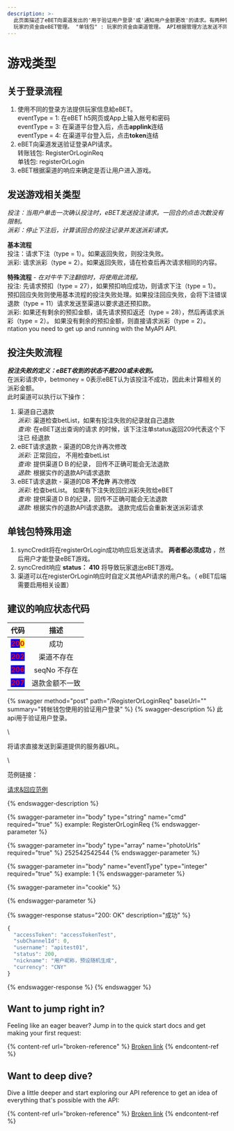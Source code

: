 ```yaml
---
description: >-
  此页面描述了eBET向渠道发出的'用于验证用户登录'或'通知用户金额更改'的请求。有两种管理玩家资金的方法：单钱包和转账钱包。 "转账钱包" :
  玩家的资金由eBET管理。 "单钱包" : 玩家的资金由渠道管理。 API根据管理方法发送不同的请求。 单钱包所有API务必实作。
---
```


# 游戏类型

## **关于登录流程**

1. 使用不同的登录方法提供玩家信息給eBET。\
   eventType = 1: 在eBET h5网页或App上输入帐号和密码\
   eventType = 3: 在渠道平台登入后，点击**applink**连结\
   eventType = 4: 在渠道平台登入后，点击**token**连结
2. eBET向渠道发送验证登录API请求。\
   转账钱包: RegisterOrLoginReq\
   单钱包: registerOrLogin
3. eBET根据渠道的响应来确定是否让用户进入游戏。

## **发送游戏相关类型**

_投注：当用户单击一次确认投注时，eBET发送投注请求。一回合的点击次数没有限制。_\
_派彩：停止下注后，计算该回合的投注记录并发送派彩请求。_

**基本流程**\
投注：请求下注（type = 1）。如果返回失败，则投注失败。\
派彩: 请求派彩（type = 2）。如果返回失败，请在检查后再次请求相同的内容。

**特殊流程** - _在对牛牛下注翻倍时，将使用此流程。_\
投注: 先请求预扣（type = 27），如果预扣响应成功，则请求下注（type = 1）。 预扣回应失败则使用基本流程的投注失败处理。如果投注回应失败，会将下注错误退款（type = 11）请求发送至渠道以要求退还预扣款。\
派彩: 如果还有剩余的预扣金额，请先请求预扣返还（type = 28），然后再请求派彩（type = 2）。 如果没有剩余的预扣金额，则直接请求派彩（type = 2）。ntation you need to get up and running with the MyAPI API.

## **投注失败流程**

_**投注失败的定义：eBET收到的状态不是200或未收到。**_\
在派彩请求中，betmoney = 0表示eBET认为该投注不成功，因此未计算相关的派彩金额。\
此时渠道可以执行以下操作：

1. 渠道自己退款\
   _派彩:_ 渠道检查betList，如果有投注失败的纪录就自己退款\
   _查询:_ 在eBET送出查询的请求 的时候，该下注注单status返回209代表这个下注已 经退款
2. eBET请求退款 - 渠道的DB允许再次修改\
   _派彩:_ 正常回应， 不用检查betList\
   _查询:_ 提供渠道ＤＢ的纪录， 回传不正确可能会无法退款\
   _退款:_ 根据实作的退款API请求退款
3. eBET请求退款 - 渠道的DB **不允许** 再次修改\
   _派彩:_ 检查betList。 如果有下注失败回应派彩失败给eBET\
   _查询:_ 提供渠道ＤＢ的纪录，回传不正确可能会无法退款\
   _退款:_ 根据实作的退款API请求退款。 退款完成后会重新发送派彩请求

## **单钱包特殊用途**

1. syncCredit将在registerOrLogin成功响应后发送请求。 **两者都必须成功** ，然后用户才能登录eBET游戏。
2. syncCredit响应 **status： 410** 将导致玩家退出eBET游戏。
3. 渠道可以在registerOrLogin响应时自定义其他API请求的用户名。（ eBET后端需要启用相关设置）

## **建议的响应状态代码**

|                                                                                     代码                                                                                    |     描述    |
| :-----------------------------------------------------------------------------------------------------------------------------------------------------------------------: | :-------: |
| <mark style="color:red;background-color:blue;">**20**</mark><mark style="color:red;background-color:blue;"><mark style="color:red;">**0**<mark style="color:red;"></mark> |     成功    |
|                                                       <mark style="color:red;background-color:blue;">**202**</mark>                                                       |   渠道不存在   |
|                                                       <mark style="color:red;background-color:blue;">**206**</mark>                                                       | seqNo 不存在 |
|                                                       <mark style="color:red;background-color:blue;">**207**</mark>                                                       |  退款金额不一致  |

{% swagger method="post" path="/RegisterOrLoginReq" baseUrl="" summary="转帐钱包使用的验证用户登录" %}
{% swagger-description %}
此api用于验证用户登录。

\


将请求直接发送到渠道提供的服务器URL。

\


范例链接：

[请求&回应范例](https://github.com/ITsupporteBET/demo_code/tree/master/API%20for%20transfer%20wallet/RegisterOrLoginReq)


{% endswagger-description %}

{% swagger-parameter in="body" type="string" name="cmd" required="true" %}
example: RegisterOrLoginReq
{% endswagger-parameter %}

{% swagger-parameter in="body" type="array" name="photoUrls" required="true" %}
252542542544
{% endswagger-parameter %}

{% swagger-parameter in="body" name="eventType" type="integer" required="true" %}
example: 1
{% endswagger-parameter %}

{% swagger-parameter in="cookie" %}

{% endswagger-parameter %}

{% swagger-response status="200: OK" description="成功" %}
```javascript
{
  "accessToken": "accessTokenTest",
  "subChannelId": 0,
  "username": "apitest01",
  "status": 200,
  "nickname": "用户昵称，预设随机生成",
  "currency": "CNY"
}
```
{% endswagger-response %}
{% endswagger %}

## Want to jump right in?

Feeling like an eager beaver? Jump in to the quick start docs and get making your first request:

{% content-ref url="broken-reference" %}
[Broken link](broken-reference)
{% endcontent-ref %}

## Want to deep dive?

Dive a little deeper and start exploring our API reference to get an idea of everything that's possible with the API:

{% content-ref url="broken-reference" %}
[Broken link](broken-reference)
{% endcontent-ref %}
